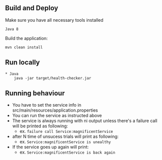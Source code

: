 Build and Deploy
----------------------

Make sure you have all necessary tools installed

    Java 8
    
Build the application:

    mvn clean install
     
Run locally
----------------------

   
    * Java
        java -jar target/health-checker.jar 
    
Running behaviour
----------------------

* You have to set the service info in src/main/resources/application.properties 
* You can run the service as instructed above
* The service is always running with ni output unless there's a failure call will be printed as following:
   * ex. `failure call Service:magnificentService`
* after N time of unsucess trials will print as following:
  * ex. `Service:magnificentService is unealthy`
* If the service goes up again will print:
  * ex. `Service:magnificentService is back again`


